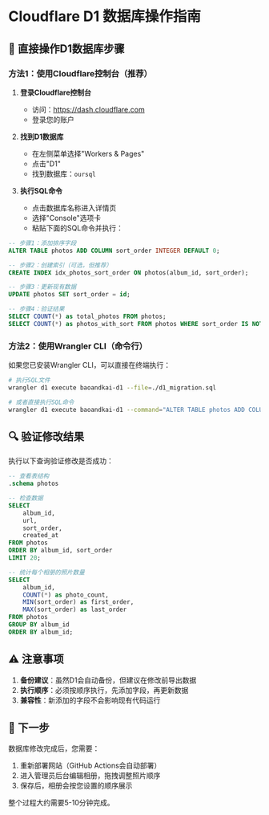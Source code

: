 # Cloudflare D1 数据库操作指南

## 🎯 直接操作D1数据库步骤

### 方法1：使用Cloudflare控制台（推荐）

1. **登录Cloudflare控制台**
   - 访问：https://dash.cloudflare.com
   - 登录您的账户

2. **找到D1数据库**
   - 在左侧菜单选择"Workers & Pages"
   - 点击"D1"
   - 找到数据库：`oursql`

3. **执行SQL命令**
   - 点击数据库名称进入详情页
   - 选择"Console"选项卡
   - 粘贴下面的SQL命令并执行：

```sql
-- 步骤1：添加排序字段
ALTER TABLE photos ADD COLUMN sort_order INTEGER DEFAULT 0;

-- 步骤2：创建索引（可选，但推荐）
CREATE INDEX idx_photos_sort_order ON photos(album_id, sort_order);

-- 步骤3：更新现有数据
UPDATE photos SET sort_order = id;

-- 步骤4：验证结果
SELECT COUNT(*) as total_photos FROM photos;
SELECT COUNT(*) as photos_with_sort FROM photos WHERE sort_order IS NOT NULL;
```

### 方法2：使用Wrangler CLI（命令行）

如果您已安装Wrangler CLI，可以直接在终端执行：

```bash
# 执行SQL文件
wrangler d1 execute baoandkai-d1 --file=./d1_migration.sql

# 或者直接执行SQL命令
wrangler d1 execute baoandkai-d1 --command="ALTER TABLE photos ADD COLUMN sort_order INTEGER DEFAULT 0;"
```

## 🔍 验证修改结果

执行以下查询验证修改是否成功：

```sql
-- 查看表结构
.schema photos

-- 检查数据
SELECT 
    album_id,
    url,
    sort_order,
    created_at
FROM photos 
ORDER BY album_id, sort_order
LIMIT 20;

-- 统计每个相册的照片数量
SELECT 
    album_id,
    COUNT(*) as photo_count,
    MIN(sort_order) as first_order,
    MAX(sort_order) as last_order
FROM photos 
GROUP BY album_id
ORDER BY album_id;
```

## ⚠️ 注意事项

1. **备份建议**：虽然D1会自动备份，但建议在修改前导出数据
2. **执行顺序**：必须按顺序执行，先添加字段，再更新数据
3. **兼容性**：新添加的字段不会影响现有代码运行

## 🚀 下一步

数据库修改完成后，您需要：

1. 重新部署网站（GitHub Actions会自动部署）
2. 进入管理员后台编辑相册，拖拽调整照片顺序
3. 保存后，相册会按您设置的顺序展示

整个过程大约需要5-10分钟完成。